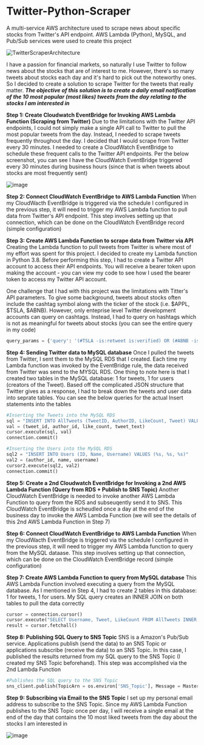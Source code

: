 # Twitter-Python-Scraper
A multi-service AWS architecture used to scrape news about specific stocks from Twitter's API endpoint. AWS Lambda (Python), MySQL, and Pub/Sub services were used to create this project

![TwitterScraperArchitecture](https://user-images.githubusercontent.com/53916435/167712993-cd8fafc8-b954-442e-bf56-6880f1803fdc.jpg)

I have a passion for financial markets, so naturally I use Twitter to follow news about the stocks that are of interest to me. However, there's so many tweets about stocks each day and it's hard to pick out the noteworthy ones. So I decided to create a solution to scrape Twitter for the tweets that really matter. ***The objective of this solution is to create a daily email notification of the 10 most popular (most likes) tweets from the day relating to the stocks I am interested in***

**Step 1: Create Cloudwatch EventBridge for Invoking AWS Lambda Function (Scraping from Twitter)**
Due to the limitations with the Twitter API endpoints, I could not simply make a single API call to Twitter to pull the most popular tweets from the day. Instead, I needed to scrape tweets frequently throughout the day. I decided that I would scrape from Twitter every 30 minutes. I needed to create a CloudWatch EventBridge to schedule these frequent calls to the Twitter API endpoints. Per the below screenshot, you can see I have the CloudWatch EventBridge triggered every 30 minutes during business hours (since that is when tweets about stocks are most frequently sent)

![image](https://user-images.githubusercontent.com/53916435/167719262-8d362491-5a55-45f3-b604-3761d92fc8ac.png)

**Step 2: Connect CloudWatch EventBridge to AWS Lambda Function**
When my CloudWacth EventBridge is triggered via the schedule I configured in the previous step, it will need to trigger my AWS Lambda function to pull data from Twitter's API endpoint. This step involves setting up that connection, which can be done on the CloudWatch EventBridge record (simple configuration)

**Step 3: Create AWS Lambda Function to scrape data from Twitter via API**
Creating the Lambda function to pull tweets from Twitter is where most of my effort was spent for this project. I decided to create my Lambda function in Python 3.8. Before performing this step, I had to create a Twitter API account to access their API endpoints. You will receive a bearer token upon making the account - you can view my code to see how I used the bearer token to access my Twitter API account.

One challenge that I had with this project was the limitations with Titter's API parameters. To give some background, tweets about stocks often include the cashtag symbol along with the ticker of the stock (i.e. $APPL, $TSLA, $ABNB). However, only enteprise level Twitter development accounts can query on cashtags. Instead, I had to query on hashtags which is not as meaningful for tweets about stocks (you can see the entire query in my code)
```python
query_params = {'query': '(#TSLA -is:retweet is:verified) OR (#ABNB -is:retweet is:verified) OR (#WISH -is:retweet is:verified) OR (#NFLX -is:retweet is:verified)', 'tweet.fields': 'id,text,public_metrics', 'start_time': rfc_date,
```

**Step 4: Sending Twitter data to MySQL database**
Once I pulled the tweets from Twitter, I sent them to the MySQL RDS that I created. Each time my Lambda function was invoked by the EventBridge rule, the data received from Twitter was send to the MYSQL RDS. One thing to note here is that I created two tables in the MySQL database: 1 for tweets, 1 for users (creators of the Tweet). Based off the complicated JSON structure that Twitter gives as a response, I had to break down the tweets and user data into seprate tables. You can see the below queries for the actual Insert statements into the tables
```python
#Inserting the Tweets into the MySQL RDS
sql = "INSERT INTO AllTweets (TweetID, AuthorID, LikeCount, Tweet) VALUES (%s, %s, %s, %s)"
val = (tweet_id, author_id, like_count, tweet_text)
cursor.execute(sql, val)
connection.commit()
```
```python
#Inserting the Users into the MySQL RDS
sql2 = "INSERT INTO Users (ID, Name, Username) VALUES (%s, %s, %s)"
val2 = (author_id, name, username)
cursor2.execute(sql2, val2)
connection.commit()  
```
**Step 5: Create a 2nd Cloudwatch EventBridge for Invoking a 2nd AWS Lambda Function (Query from RDS + Publish to SNS Topic)**
Another CloudWatch EventBridge is needed to invoke another AWS Lambda Function to query from the RDS and subseuqently send it to SNS. This CloudWatch EventBridge is scheudled once a day at the end of the business day to invoke the AWS Lambda Function (we will see the details of this 2nd AWS Lambda Function in Step 7)

**Step 6: Connect CloudWatch EventBridge to AWS Lambda Function**
When my CloudWacth EventBridge is triggered via the schedule I configured in the previous step, it will need to trigger my AWS Lambda function to query from the MySQL dataase. This step involves setting up that connection, which can be done on the CloudWatch EventBridge record (simple configuration)

**Step 7: Create AWS Lambda Function to query from MySQL database**
This AWS Lambda Function involved executing a query from the MySQL database. As I mentioned in Step 4, I had to create 2 tables in this database: 1 for tweets, 1 for users. My SQL query creates an INNER JOIN on both tables to pull the data correctly
```python
cursor = connection.cursor()
cursor.execute("SELECT Username, Tweet, LikeCount FROM AllTweets INNER JOIN Users ON AllTweets.AuthorID = Users.ID ORDER BY LikeCount DESC LIMIT 10")
result = cursor.fetchall()
```

**Step 8: Publishing SQL Query to SNS Topic**
SNS is a Amazon's Pub/Sub service. Applications publish (send the data) to an SNS Topic or applications subscribe (receive the data) to an SNS Topic. In this case, I published the results returned from my SQL query to the SNS Topic (I created my SNS Topic beforehand). This step was accomplished via the 2nd Lambda Function
```python
#Publishes the SQL query to the SNS Topic   
sns_client.publish(TopicArn = os.environ['SNS_Topic'], Message = MasterString, Subject = 'Tweets About My Stocks')
```
**Step 9: Subscribing via Email to the SNS Topic**
I set up my personal email address to subscribe to the SNS Topic. Since my AWS Lambda Function publishes to the SNS Topic once per day, I will receive a single email at the end of the day that contains the 10 most liked tweets from the day about the stocks I am interested in

![image](https://user-images.githubusercontent.com/53916435/167733351-00f1af5a-d0b1-4907-965c-c50c7359d586.png)

